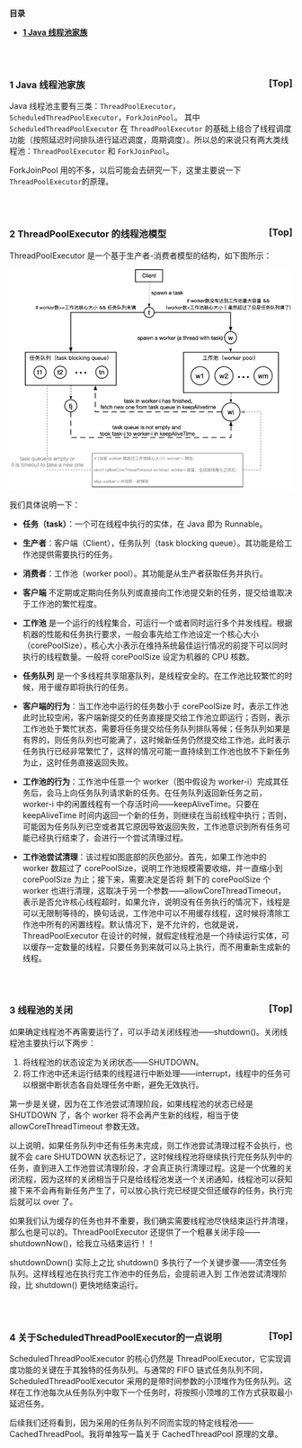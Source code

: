 <a name="index">**目录**</a>

- <a href="#ch1">**1 Java 线程池家族**</a>

<br>
<br>

### <a name="ch1">1 Java 线程池家族</a><a style="float:right;text-decoration:none;" href="#index">[Top]</a>

Java 线程池主要有三类：```ThreadPoolExecutor```，```ScheduledThreadPoolExecutor```，```ForkJoinPool```。
其中 ```ScheduledThreadPoolExecutor``` 在 ```ThreadPoolExecutor``` 的基础上组合了线程调度功能（按照延迟时间排队进行延迟调度，周期调度）。所以总的来说只有两大类线程池：```ThreadPoolExecutor``` 和 ```ForkJoinPool```。

ForkJoinPool 用的不多，以后可能会去研究一下，这里主要说一下 ```ThreadPoolExecutor```的原理。

<br>
<br>

### <a name="ch2">2 ThreadPoolExecutor 的线程池模型</a><a style="float:right;text-decoration:none;" href="#index">[Top]</a>

ThreadPoolExecutor 是一个基于生产者-消费者模型的结构，如下图所示：

![Thread Pool Structure](images/thread_pool_structure.png "Thread Pool Structure")

我们具体说明一下：

- **任务（task）**：一个可在线程中执行的实体，在 Java 即为 Runnable。

- **生产者**：客户端（Client），任务队列（task blocking queue）。其功能是给工作池提供需要执行的任务。

- **消费者**：工作池（worker pool）。其功能是从生产者获取任务并执行。

- **客户端** 不定期或定期向任务队列或直接向工作池提交新的任务，提交给谁取决于工作池的繁忙程度。

- **工作池** 是一个运行的线程集合，可运行一个或者同时运行多个并发线程。根据机器的性能和任务执行要求，一般会事先给工作池设定一个核心大小（corePoolSize），核心大小表示在维持系统最佳运行情况的前提下可以同时执行的线程数量。一般将 corePoolSize 设定为机器的 CPU 核数。

- **任务队列** 是一个多线程共享阻塞队列，是线程安全的。在工作池比较繁忙的时候，用于缓存即将执行的任务。

- **客户端的行为**：当工作池中运行的任务数小于 corePoolSize 时，表示工作池此时比较空闲，客户端新提交的任务直接提交给工作池立即运行；否则，表示工作池处于繁忙状态，需要将任务提交给任务队列排队等候；任务队列如果是有界的，则任务队列也可能满了，这时候新任务仍然提交给工作池，此时表示任务执行已经非常繁忙了，这样的情况可能一直持续到工作池也放不下新任务为止，这时任务直接返回失败。

- **工作池的行为**：工作池中任意一个 worker（图中假设为 worker-i）完成其任务后，会马上向任务队列请求新的任务。在任务队列返回新任务之前，worker-i 中的闲置线程有一个存活时间——keepAliveTime。只要在 keepAliveTime 时间内返回一个新的任务，则继续在当前线程中执行；否则，可能因为任务队列已空或者其它原因导致返回失败，工作池意识到所有任务可能已经执行结束了，会进行一个尝试清理过程。

- **工作池尝试清理**：该过程如图底部的灰色部分。首先，如果工作池中的 worker 数超过了 corePoolSize，说明工作池规模需要收缩，并一直缩小到 corePoolSize 为止；接下来，需要决定是否将 剩下的 corePoolSize 个 worker 也进行清理，这取决于另一个参数——allowCoreThreadTimeout，表示是否允许核心线程超时，如果允许，说明没有任务执行的情况下，线程是可以无限制等待的，换句话说，工作池中可以不用缓存线程，这时候将清除工作池中所有的闲置线程。默认情况下，是不允许的，也就是说，ThreadPoolExecutor 在设计的时候，就假定线程池是一个持续运行实体，可以缓存一定数量的线程，只要任务到来就可以马上执行，而不用重新生成新的线程。

<br>
<br>

### <a name="ch3">3 线程池的关闭</a><a style="float:right;text-decoration:none;" href="#index">[Top]</a>

如果确定线程池不再需要运行了，可以手动关闭线程池——shutdown()。关闭线程池主要执行以下两步：

1. 将线程池的状态设定为关闭状态——SHUTDOWN。
2. 将工作池中还未运行结束的线程进行中断处理——interrupt，线程中的任务可以根据中断状态各自处理任务中断，避免无效执行。

第一步是关键，因为在工作池尝试清理阶段，如果线程池的状态已经是 SHUTDOWN 了，各个 worker 将不会再产生新的线程，相当于使 allowCoreThreadTimeout 参数无效。

以上说明，如果任务队列中还有任务未完成，则工作池尝试清理过程不会执行，也就不会 care SHUTDOWN 状态标记了，这时候线程池将继续执行完任务队列中的任务，直到进入工作池尝试清理阶段，才会真正执行清理过程。这是一个优雅的关闭流程，因为这样的关闭相当于只是给线程池发送一个关闭通知，线程池可以获知接下来不会再有新任务产生了，可以放心执行完已经提交但还缓存的任务，执行完后就可以 over 了。

如果我们认为缓存的任务也并不重要，我们确实需要线程池尽快结束运行并清理，那么也是可以的。ThreadPoolExecutor 还提供了一个粗暴关闭手段——shutdownNow()，给我立马结束运行！！

shutdownDown() 实际上之比 shutdown() 多执行了一个关键步骤——清空任务队列。这样线程池在执行完工作池中的任务后，会提前进入到 工作池尝试清理阶段，比 shutdown() 更快地结束运行。

<br>
<br>

### <a name="ch4">4 关于ScheduledThreadPoolExecutor的一点说明</a><a style="float:right;text-decoration:none;" href="#index">[Top]</a>

ScheduledThreadPoolExecutor 的核心仍然是 ThreadPoolExecutor，它实现调度功能的关键在于其独特的任务队列。与通常的 FIFO 链式任务队列不同，ScheduledThreadPoolExecutor 采用的是带时间参数的小顶堆作为任务队列。这样在工作池每次从任务队列中取下一个任务时，将按照小顶堆的工作方式获取最小延迟任务。

后续我们还将看到，因为采用的任务队列不同而实现的特定线程池——CachedThreadPool。我将单独写一篇关于 CachedThreadPool 原理的文章。


